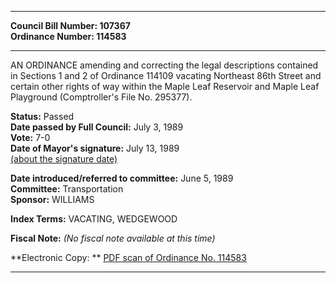 * * * * *  
  
**Council Bill Number: [](#h0)[](#h2)107367**   
**Ordinance Number: 114583**  
  
* * * * *  
  
AN ORDINANCE amending and correcting the legal descriptions contained in Sections 1 and 2 of Ordinance 114109 vacating Northeast 86th Street and certain other rights of way within the Maple Leaf Reservoir and Maple Leaf Playground (Comptroller's File No. 295377).  
  
**Status:** Passed   
**Date passed by Full Council:** July 3, 1989   
**Vote:** 7-0   
**Date of Mayor's signature:** July 13, 1989   
[(about the signature date)](/~public/approvaldate.htm)   
  
  
**Date introduced/referred to committee:** June 5, 1989   
**Committee:** Transportation   
**Sponsor:** WILLIAMS   
  
**Index Terms:** VACATING, WEDGEWOOD  
  
**Fiscal Note:** *(No fiscal note available at this time)*  
  
**Electronic Copy: ** [PDF scan of Ordinance No. 114583](/~archives/Ordinances/Ord_114583.pdf)  
  
* * * * *  
